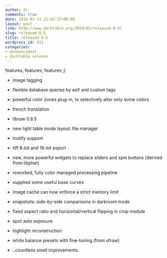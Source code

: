```yaml
---
author: dt
comments: true
date: 2010-03-23 22:03:37+00:00
layout: post
link: http://www.darktable.org/2010/03/released-0-5/
slug: released-0-5
title: released 0.5
wordpress_id: 211
categories:
- announcement
- darktable release
---
```


features, features, features ;)



	
  * image tagging

	
  * flexible database queries by exif and custom tags

	
  * powerful color zones plug-in, to selectively alter only some colors

	
  * french translation

	
  * libraw 0.8.5

	
  * new light table mode layout: file manager

	
  * inotify support

	
  * tiff 8-bit and 16-bit export

	
  * new, more powerful widgets to replace sliders and spin buttons (derived from libphat)

	
  * reworked, fully color managed processing pipeline

	
  * supplied some useful base curves

	
  * image cache can now enforce a strict memory limit

	
  * snapshots: side-by-side comparisons in darkroom mode

	
  * fixed aspect ratio and horizontal/vertical flipping in crop module

	
  * spot auto exposure

	
  * highlight reconstruction

	
  * white balance presets with fine-tuning (from ufraw)

	
  * ..countless small improvements


